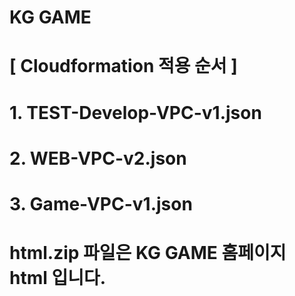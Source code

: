 # KG GAME
# [ Cloudformation 적용 순서 ]
#  1. TEST-Develop-VPC-v1.json
#  2. WEB-VPC-v2.json
#  3. Game-VPC-v1.json

# html.zip 파일은 KG GAME 홈페이지 html 입니다.
